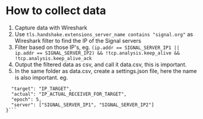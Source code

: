 # How to collect data
1. Capture data with Wireshark
2. Use `tls.handshake.extensions_server_name contains "signal.org"` as Wireshark filter to find the IP of the Signal servers
3. Filter based on those IP's, eg. `(ip.addr == SIGNAL_SERVER_IP1 || ip.addr == SIGNAL_SERVER_IP2) && !tcp.analysis.keep_alive && !tcp.analysis.keep_alive_ack`
4. Output the filtered data as csv, and call it data.csv, this is important.
5. In the same folder as data.csv, create a settings.json file, here the name is also important.
  eg. 
```{
  "target": "IP_TARGET",
  "actual": "IP_ACTUAL_RECEIVER_FOR_TARGET",
  "epoch": 5,
  "server": ["SIGNAL_SERVER_IP1", "SIGNAL_SERVER_IP2"]
}```
